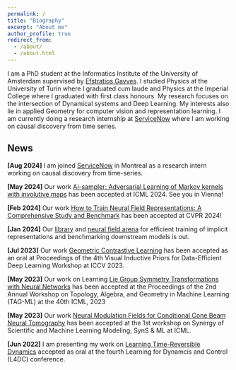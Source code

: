 ```yaml
---
permalink: /
title: "Biography"
excerpt: "About me"
author_profile: true
redirect_from: 
  - /about/
  - /about.html
---
```


I am a PhD student at the Informatics Institute of the University of Amsterdam supervised by [Efstratios Gavves](https://www.egavves.com). I studied Physics at the University of Turin where I graduated cum laude and Physics at the Imperial College where I graduated with first class honours. My research focuses on the intersection of Dynamical systems and Deep Learning. My interests also lie in applied Geometry for computer vision and representation learning. I am currently doing a research internship at [ServiceNow](https://www.google.com/search?client=safari&rls=en&q=Element+ai&ie=UTF-8&oe=UTF-8) where I am working on causal discovery from time series.

## News

**[Aug 2024]** I am joined [ServiceNow](https://www.google.com/search?client=safari&rls=en&q=Element+ai&ie=UTF-8&oe=UTF-8) in Montreal as a research intern working on causal discovery from time-series.

**[May 2024]** Our work [Ai-sampler: Adversarial Learning of Markov kernels with involutive maps](https://arxiv.org/pdf/2406.02490) has been accepted at ICML 2024. See you in Vienna!

**[Feb 2024]** Our work [How to Train Neural Field Representations: A Comprehensive Study and Benchmark](https://arxiv.org/abs/2312.10531) has been accepted at CVPR 2024!

**[Jan 2024]** Our [library](https://github.com/samuelepapa/fit-a-nef) and [neural field arena](https://github.com/samuelepapa/neural-field-arena) for efficient training of implicit representations and benchmarking downstream models is out.

**[Jul 2023]** Our work [Geometric Contrastive Learning](https://ricvalp.github.io/publication/2023-07-01-paper-title-number-3) has been accepted as an oral at Proceedings of the 4th Visual Inductive Priors for Data-Efficient Deep Learning Workshop at ICCV 2023.

**[May 2023]** Our work on Learning [Lie Group Symmetry Transformations with Neural Networks](https://ricvalp.github.io/publication/2023-07-01-paper-title-number-2) has been accepted at the Proceedings of the 2nd Annual Workshop on Topology, Algebra, and Geometry in Machine Learning (TAG-ML) at the 40th ICML, 2023

**[May 2023]** Our work [Neural Modulation Fields for Conditional Cone Beam Neural Tomography](https://ricvalp.github.io/publication/2023-07-01-paper-title-number-4) has been accepted at the 1st workshop on Synergy of Scientific and Machine Learning Modeling, SynS & ML at ICML.

**[Jun 2022]** I am presenting my work on [Learning Time-Reversible Dynamics](https://ricvalp.github.io/publication/2022-07-01-paper-title-number-1) accepted as oral at the fourth Learning for Dynamcis and Control (L4DC) conference.

<!--
Publications
======

* ## [Learning Reversible Symplectic Dynamics](https://proceedings.mlr.press/v168/valperga22a.html)

*Introducing the novel architecture of time-reversible symplectic neural networks for learning dynamics of physical systems* **(oral)**

Riccardo Valperga, Kevin Webster, Dmitry Turaev, Victoria Klein, Jeroen Lamb Proceedings of The 4th Annual Learning for Dynamics and Control Conference, PMLR 168:906-916, 2022.



* ## [Learning Lie Group Symmetry Transformations with Neural Networks](https://arxiv.org/abs/2307.01583)

*In this work we focus on discovering and characterising unknown symmetries present in a dataset, in particular, Lie group symmetry transformations beyond the traditional ones usually considered in the field.*

Alex Gabel\*, Victoria Klein\*, Riccardo Valperga\*, Jeroen S. W. Lamb, Kevin Webster, Rick Quax Efstratios Gavves 

Proceedings of the 2 nd Annual Workshop on Topology, Algebra, and Geometry in Machine Learning (TAG-ML) at the 40th In- ternational Conference on Machine Learning.

* ## [Geometric Contrastive Learning](https://openreview.net/forum?id=cE4BY5XrzR)

*In this work, we propose making use of geodesic distances on the hypersphere to learn better contrasts between representations.* **(oral)**

Proceedings of the 4th Visual Inductive Priors for Data-Efficient Deep Learning Workshop at ICCV 2023.

Yeskendir Koishekenov, Sharvaree Vadgama\*, Riccardo Valperga\*, Erik J. Bekkers


* ## [Neural Modulation Fields for Conditional Cone Beam Neural Tomography](https://arxiv.org/abs/2307.08351)

*We propose a novel conditioning method where local modulations are modeled per patient as a field over the input domain through a Neural Modulation Field (NMF).*

Samuele Papa, David M Knigge, Riccardo Valperga, Nikita Moriakov, Miltos Kofinas, Jan-Jakob Sonke, Efstratios Gavves

Accepted at the 1st workshop on Synergy of Scientific and Machine Learning Modeling, SynS & ML ICML. -->